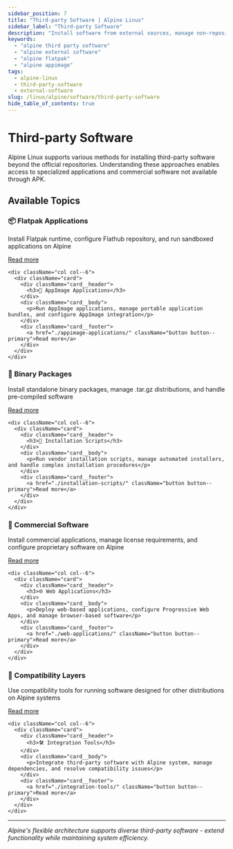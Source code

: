 ```yaml
---
sidebar_position: 7
title: "Third-party Software | Alpine Linux"
sidebar_label: "Third-party Software"
description: "Install software from external sources, manage non-repository software, and integrate third-party applications on Alpine Linux."
keywords:
  - "alpine third party software"
  - "alpine external software"
  - "alpine flatpak"
  - "alpine appimage"
tags:
  - alpine-linux
  - third-party-software
  - external-software
slug: /linux/alpine/software/third-party-software
hide_table_of_contents: true
---
```


# Third-party Software

Alpine Linux supports various methods for installing third-party software beyond the official repositories. Understanding these approaches enables access to specialized applications and commercial software not available through APK.

## Available Topics

<div className="container">
  <div className="row">
    <div className="col col--6">
      <div className="card">
        <div className="card__header">
          <h3>📦 Flatpak Applications</h3>
        </div>
        <div className="card__body">
          <p>Install Flatpak runtime, configure Flathub repository, and run sandboxed applications on Alpine</p>
        </div>
        <div className="card__footer">
          <a href="./flatpak-applications/" className="button button--primary">Read more</a>
        </div>
      </div>
    </div>
    
    <div className="col col--6">
      <div className="card">
        <div className="card__header">
          <h3>📱 AppImage Applications</h3>
        </div>
        <div className="card__body">
          <p>Run AppImage applications, manage portable application bundles, and configure AppImage integration</p>
        </div>
        <div className="card__footer">
          <a href="./appimage-applications/" className="button button--primary">Read more</a>
        </div>
      </div>
    </div>
  </div>

  <div className="row">
    <div className="col col--6">
      <div className="card">
        <div className="card__header">
          <h3>📁 Binary Packages</h3>
        </div>
        <div className="card__body">
          <p>Install standalone binary packages, manage .tar.gz distributions, and handle pre-compiled software</p>
        </div>
        <div className="card__footer">
          <a href="./binary-packages/" className="button button--primary">Read more</a>
        </div>
      </div>
    </div>
    
    <div className="col col--6">
      <div className="card">
        <div className="card__header">
          <h3>🔧 Installation Scripts</h3>
        </div>
        <div className="card__body">
          <p>Run vendor installation scripts, manage automated installers, and handle complex installation procedures</p>
        </div>
        <div className="card__footer">
          <a href="./installation-scripts/" className="button button--primary">Read more</a>
        </div>
      </div>
    </div>
  </div>

  <div className="row">
    <div className="col col--6">
      <div className="card">
        <div className="card__header">
          <h3>🏢 Commercial Software</h3>
        </div>
        <div className="card__body">
          <p>Install commercial applications, manage license requirements, and configure proprietary software on Alpine</p>
        </div>
        <div className="card__footer">
          <a href="./commercial-software/" className="button button--primary">Read more</a>
        </div>
      </div>
    </div>
    
    <div className="col col--6">
      <div className="card">
        <div className="card__header">
          <h3>🌐 Web Applications</h3>
        </div>
        <div className="card__body">
          <p>Deploy web-based applications, configure Progressive Web Apps, and manage browser-based software</p>
        </div>
        <div className="card__footer">
          <a href="./web-applications/" className="button button--primary">Read more</a>
        </div>
      </div>
    </div>
  </div>

  <div className="row">
    <div className="col col--6">
      <div className="card">
        <div className="card__header">
          <h3>🔄 Compatibility Layers</h3>
        </div>
        <div className="card__body">
          <p>Use compatibility tools for running software designed for other distributions on Alpine systems</p>
        </div>
        <div className="card__footer">
          <a href="./compatibility-layers/" className="button button--primary">Read more</a>
        </div>
      </div>
    </div>
    
    <div className="col col--6">
      <div className="card">
        <div className="card__header">
          <h3>🛠️ Integration Tools</h3>
        </div>
        <div className="card__body">
          <p>Integrate third-party software with Alpine system, manage dependencies, and resolve compatibility issues</p>
        </div>
        <div className="card__footer">
          <a href="./integration-tools/" className="button button--primary">Read more</a>
        </div>
      </div>
    </div>
  </div>
</div>

---

*Alpine's flexible architecture supports diverse third-party software - extend functionality while maintaining system efficiency.*